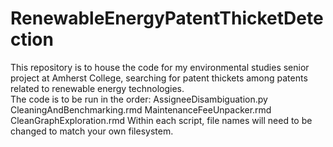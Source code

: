 # RenewableEnergyPatentThicketDetection
This repository is to house the code for my environmental studies senior project at Amherst College, searching for patent thickets among patents related to renewable energy technologies.  
The code is to be run in the order:
AssigneeDisambiguation.py
CleaningAndBenchmarking.rmd
MaintenanceFeeUnpacker.rmd
CleanGraphExploration.rmd
Within each script, file names will need to be changed to match your own filesystem.  
